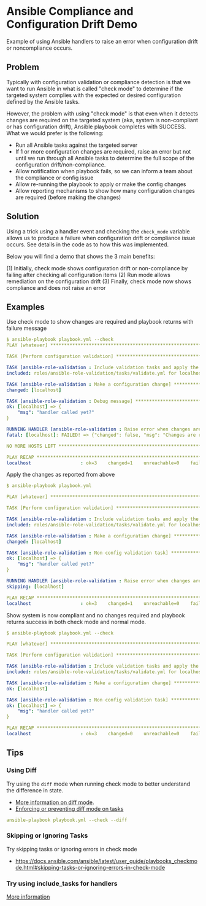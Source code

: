 # Ansible Compliance and Configuration Drift Demo

Example of using Ansible handlers to raise an error when configuration drift or noncompliance occurs.

## Problem

Typically with configuration validation or compliance detection is that we want to run Ansible in what is called "check mode" to determine if the targeted system complies with the expected or desired configuration defined by the Ansible tasks.

However, the problem with using "check mode" is that even when it detects changes are required on the targeted system (aka, system is non-compliant or has configuration drift), Ansible playbook completes with SUCCESS. What we would prefer is the following:

- Run all Ansible tasks against the targeted server
- If 1 or more configuration changes are required, raise an error but not until we run through all Ansible tasks to determine the full scope of the configuration drift/non-compliance.
- Allow notification when playbook fails, so we can inform a team about the compliance or config issue
- Allow re-running the playbook to apply or make the config changes
- Allow reporting mechanisms to show how many configuration changes are required (before making the changes)

## Solution

Using a trick using a handler event and checking the `check_mode` variable allows us to produce a failure when configuration drift or compliance issue occurs. See details in the code as to how this was implemented.

Below you will find a demo that shows the 3 main benefits: 

(1) Initially, check mode shows configuration drift or non-compliance by failing after checking all configuration items
(2) Run mode allows remediation on the configuration drift
(3) Finally, check mode now shows compliance and does not raise an error

## Examples

Use check mode to show changes are required and playbook returns with failure message

```yaml
$ ansible-playbook playbook.yml --check
PLAY [whatever] ***********************************************************************************************************************************************************************

TASK [Perform configuration validation] ***********************************************************************************************************************************************

TASK [ansible-role-validation : Include validation tasks and apply the notify keyword] ************************************************************************************************
included: roles/ansible-role-validation/tasks/validate.yml for localhost

TASK [ansible-role-validation : Make a configuration change] **************************************************************************************************************************
changed: [localhost]

TASK [ansible-role-validation : Debug message] ****************************************************************************************************************************************
ok: [localhost] => {
    "msg": "handler called yet?"
}

RUNNING HANDLER [ansible-role-validation : Raise error when changes are required in check mode] ***************************************************************************************
fatal: [localhost]: FAILED! => {"changed": false, "msg": "Changes are required - system is noncompliant"}

NO MORE HOSTS LEFT ********************************************************************************************************************************************************************

PLAY RECAP ****************************************************************************************************************************************************************************
localhost                  : ok=3    changed=1    unreachable=0    failed=1    skipped=0    rescued=0    ignored=0   

```

Apply the changes as reported from above

```yaml
$ ansible-playbook playbook.yml

PLAY [whatever] ***********************************************************************************************************************************************************************

TASK [Perform configuration validation] ***********************************************************************************************************************************************

TASK [ansible-role-validation : Include validation tasks and apply the notify keyword] ************************************************************************************************
included: roles/ansible-role-validation/tasks/validate.yml for localhost

TASK [ansible-role-validation : Make a configuration change] **************************************************************************************************************************
changed: [localhost]

TASK [ansible-role-validation : Non config validation task] ***************************************************************************************************************************
ok: [localhost] => {
    "msg": "handler called yet?"
}

RUNNING HANDLER [ansible-role-validation : Raise error when changes are required in check mode] ***************************************************************************************
skipping: [localhost]

PLAY RECAP ****************************************************************************************************************************************************************************
localhost                  : ok=3    changed=1    unreachable=0    failed=0    skipped=1    rescued=0    ignored=0   

```

Show system is now compliant and no changes required and playbook returns success in both check mode and normal mode.

```yaml
$ ansible-playbook playbook.yml --check

PLAY [whatever] ***********************************************************************************************************************************************************************

TASK [Perform configuration validation] ***********************************************************************************************************************************************

TASK [ansible-role-validation : Include validation tasks and apply the notify keyword] ************************************************************************************************
included: roles/ansible-role-validation/tasks/validate.yml for localhost

TASK [ansible-role-validation : Make a configuration change] **************************************************************************************************************************
ok: [localhost]

TASK [ansible-role-validation : Non config validation task] ***************************************************************************************************************************
ok: [localhost] => {
    "msg": "handler called yet?"
}

PLAY RECAP ****************************************************************************************************************************************************************************
localhost                  : ok=3    changed=0    unreachable=0    failed=0    skipped=0    rescued=0    ignored=0   

```

## Tips

### Using Diff

Try using the `diff` mode when running check mode to better understand the difference in state. 

- [More information on diff mode](https://docs.ansible.com/ansible/latest/user_guide/playbooks_checkmode.html#using-diff-mode).
- [Enforcing or preventing diff mode on tasks](https://docs.ansible.com/ansible/latest/user_guide/playbooks_checkmode.html#enforcing-or-preventing-diff-mode-on-tasks)

```yaml
ansible-playbook playbook.yml --check --diff
```

### Skipping or Ignoring Tasks

Try skipping tasks or ignoring errors in check mode

- https://docs.ansible.com/ansible/latest/user_guide/playbooks_checkmode.html#skipping-tasks-or-ignoring-errors-in-check-mode

### Try using include_tasks for handlers

[More information](https://medium.com/opsops/using-block-for-handlers-in-ansible-a55f45b62a96)
